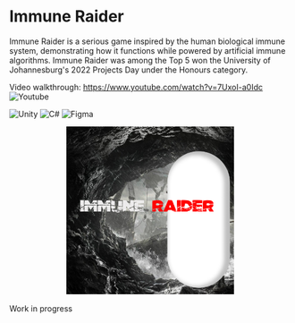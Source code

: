 # Immune Raider

Immune Raider is a serious game inspired by the human biological immune system, demonstrating how it functions while powered by artificial immune algorithms.
Immune Raider was among the Top 5 won the University of Johannesburg's 2022 Projects Day under the Honours category.

Video walkthrough: https://www.youtube.com/watch?v=7UxoI-a0Idc ![Youtube](https://img.shields.io/badge/YouTube-FF0000.svg?style=for-the-badge&logo=YouTube&logoColor=white)

![Unity](https://img.shields.io/badge/Unity-FFFFFF.svg?style=for-the-badge&logo=Unity&logoColor=black)
![C#](https://img.shields.io/badge/C%20Sharp-239120.svg?style=for-the-badge&logo=C-Sharp&logoColor=white)
![Figma](https://img.shields.io/badge/Figma-F24E1E.svg?style=for-the-badge&logo=Figma&logoColor=white)

<p align="center">
      <img width="300" src="/ImmuneRaiderLogo1.png">
</p>

Work in progress
